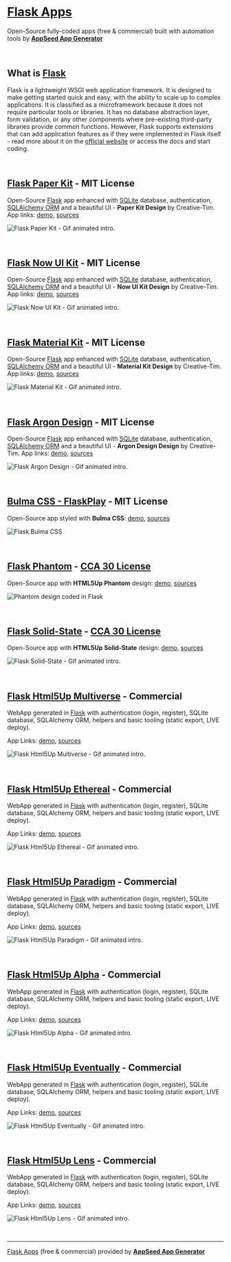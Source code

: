 # [Flask Apps](https://appseed.us/apps/flask-apps) 

Open-Source fully-coded apps (free & commercial) built with automation tools by **[AppSeed App Generator](https://appseed.us/app-generator)**

<br />

## What is [Flask](https://palletsprojects.com/p/flask/)

Flask is a lightweight WSGI web application framework. It is designed to make getting started quick and easy, with the ability to scale up to complex applications.   It is classified as a microframework because it does not require particular tools or libraries. It has no database abstraction layer, form validation, or any other components where pre-existing third-party libraries provide common functions. However, Flask supports extensions that can add application features as if they were implemented in Flask itself - read more about it on the [official website](https://palletsprojects.com/p/flask/) or access the docs and start coding.

<br />

## [Flask Paper Kit](https://flask-paper-kit.appseed.us/) - MIT License

Open-Source [Flask](https://palletsprojects.com/p/flask/) app enhanced with [SQLite](https://www.sqlite.org/index.html) database, authentication, [SQLAlchemy ORM](https://www.sqlalchemy.org/) and a beautiful UI - **Paper Kit Design** by Creative-Tim.
App links: [demo](https://flask-paper-kit.appseed.us/), [sources](https://github.com/app-generator/flask-paper-kit)

![Flask Paper Kit - Gif animated intro.](https://raw.githubusercontent.com/app-generator/static/master/products/flask-paper-kit-intro.gif)

<br />

## [Flask Now UI Kit](https://flask-now-ui-kit.appseed.us/) - MIT License

Open-Source [Flask](https://palletsprojects.com/p/flask/) app enhanced with [SQLite](https://www.sqlite.org/index.html) database, authentication, [SQLAlchemy ORM](https://www.sqlalchemy.org/) and a beautiful UI - **Now UI Kit Design** by Creative-Tim.
App links: [demo](https://flask-now-ui-kit.appseed.us/), [sources](https://github.com/app-generator/flask-now-ui-kit)

![Flask Now UI Kit - Gif animated intro.](https://github.com/app-generator/static/blob/master/products/flask-now-ui-kit-intro.gif?raw=true)

<br />

## [Flask Material Kit](https://flask-material-kit.appseed.us/) - MIT License

Open-Source [Flask](https://palletsprojects.com/p/flask/) app enhanced with [SQLite](https://www.sqlite.org/index.html) database, authentication, [SQLAlchemy ORM](https://www.sqlalchemy.org/) and a beautiful UI - **Material Kit Design** by Creative-Tim.
App links: [demo](https://flask-material-kit.appseed.us/), [sources](https://github.com/app-generator/flask-material-kit)

![Flask Material Kit - Gif animated intro.](https://github.com/app-generator/static/blob/master/products/flask-material-kit-intro.gif?raw=true)

<br />

## [Flask Argon Design](https://flask-argon-design-system.appseed.us/) - MIT License

Open-Source [Flask](https://palletsprojects.com/p/flask/) app enhanced with [SQLite](https://www.sqlite.org/index.html) database, authentication, [SQLAlchemy ORM](https://www.sqlalchemy.org/) and a beautiful UI - **Argon Design Design** by Creative-Tim.
App links: [demo](https://flask-argon-design-system.appseed.us/), [sources](https://github.com/app-generator/flask-argon-design-system)

![Flask Argon Design - Gif animated intro.](https://github.com/app-generator/static/blob/master/products/flask-argon-design-system-intro.gif?raw=true)

<br />

## [Bulma CSS - FlaskPlay](https://flask-bulma-css.appseed.us/) - MIT License

Open-Source app styled with **Bulma CSS**: [demo](https://flask-bulma-css.appseed.us/), [sources](https://github.com/app-generator/flask-bulma-css)

![Flask Bulma CSS](https://github.com/app-generator/flask-bulma-css/blob/master/screenshots/flask-bulma-css-intro.gif)

<br />

## [Flask Phantom](https://flask-phantom.appseed.us/) - [CCA 30 License](https://html5up.net/license)

Open-Source app with **HTML5Up Phantom** design: [demo](https://flask-phantom.appseed.us/), [sources](https://github.com/app-generator/flask-phantom)

![Phantom design coded in Flask](https://github.com/app-generator/flask-phantom/blob/master/screenshots/flask-phantom-intro.gif)

<br />

## [Flask Solid-State](https://flask-solid-state.appseed.us/) - [CCA 30 License](https://html5up.net/license)

Open-Source app with **HTML5Up Solid-State** design: [demo](https://flask-solid-state.appseed.us/), [sources](https://github.com/app-generator/flask-solid-state)

![Flask Solid-State - Gif animated intro.](https://github.com/app-generator/flask-solid-state/blob/master/screenshots/flask-solid-state-intro.gif)

<br />

## [Flask Html5Up Multiverse](https://flask-html5up-multiverse.appseed.us/) - Commercial

WebApp generated in [Flask](https://palletsprojects.com/p/flask/) with authentication (login, register), SQLite database, SQLAlchemy ORM, helpers and basic tooling (static export, LIVE deploy).

App Links: [demo](https://flask-html5up-multiverse.appseed.us/), [sources](https://github.com/app-generator/flask-html5up-multiverse)

![Flask Html5Up Multiverse - Gif animated intro.](https://raw.githubusercontent.com/app-generator/static/master/products/flask-html5up-multiverse-intro.gif)

<br />

## [Flask Html5Up Ethereal](https://flask-html5up-ethereal.appseed.us/) - Commercial

WebApp generated in [Flask](https://palletsprojects.com/p/flask/) with authentication (login, register), SQLite database, SQLAlchemy ORM, helpers and basic tooling (static export, LIVE deploy).

App Links: [demo](https://flask-html5up-ethereal.appseed.us/), [sources](https://github.com/app-generator/flask-html5up-ethereal)

![Flask Html5Up Ethereal - Gif animated intro.](https://raw.githubusercontent.com/app-generator/static/master/products/flask-html5up-ethereal-intro.gif)

<br />

## [Flask Html5Up Paradigm](https://flask-html5up-paradigm.appseed.us/) - Commercial

WebApp generated in [Flask](https://palletsprojects.com/p/flask/) with authentication (login, register), SQLite database, SQLAlchemy ORM, helpers and basic tooling (static export, LIVE deploy).

App Links: [demo](https://flask-html5up-paradigm.appseed.us/), [sources](https://github.com/app-generator/flask-html5up-paradigm)

![Flask Html5Up Paradigm - Gif animated intro.](https://raw.githubusercontent.com/app-generator/static/master/products/flask-html5up-paradigm-intro.gif)

<br />

## [Flask Html5Up Alpha](https://flask-html5up-alpha.appseed.us/) - Commercial

WebApp generated in [Flask](https://palletsprojects.com/p/flask/) with authentication (login, register), SQLite database, SQLAlchemy ORM, helpers and basic tooling (static export, LIVE deploy).

App Links: [demo](https://flask-html5up-alpha.appseed.us/), [sources](https://github.com/app-generator/flask-html5up-alpha)

![Flask Html5Up Alpha - Gif animated intro.](https://raw.githubusercontent.com/app-generator/static/master/products/flask-html5up-alpha-intro.gif)

<br />

## [Flask Html5Up Eventually](https://flask-html5up-eventually.appseed.us/) - Commercial

WebApp generated in [Flask](https://palletsprojects.com/p/flask/) with authentication (login, register), SQLite database, SQLAlchemy ORM, helpers and basic tooling (static export, LIVE deploy).

App Links: [demo](https://flask-html5up-eventually.appseed.us/), [sources](https://github.com/app-generator/flask-html5up-eventually)

![Flask Html5Up Eventually - Gif animated intro.](https://raw.githubusercontent.com/app-generator/static/master/products/flask-html5up-eventually-intro.gif)

<br />

## [Flask Html5Up Lens](https://flask-html5up-lens.appseed.us/) - Commercial

WebApp generated in [Flask](https://palletsprojects.com/p/flask/) with authentication (login, register), SQLite database, SQLAlchemy ORM, helpers and basic tooling (static export, LIVE deploy).

App Links: [demo](https://flask-html5up-lens.appseed.us/), [sources](https://github.com/app-generator/flask-html5up-lens)

![Flask Html5Up Lens - Gif animated intro.](https://raw.githubusercontent.com/app-generator/static/master/products/flask-html5up-lens-intro.gif)

<br />

--- 
[Flask Apps](https://appseed.us/apps/flask-apps) (free & commercial) provided by **[AppSeed App Generator](https://appseed.us/app-generator)**
